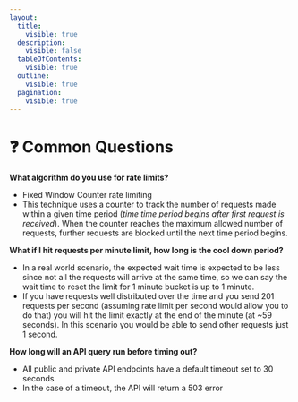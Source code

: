 ```yaml
---
layout:
  title:
    visible: true
  description:
    visible: false
  tableOfContents:
    visible: true
  outline:
    visible: true
  pagination:
    visible: true
---
```


# ❓ Common Questions

**What algorithm do you use for rate limits?**

* Fixed Window Counter rate limiting
* This technique uses a counter to track the number of requests made within a given time period (_time time period begins after first request is received_). When the counter reaches the maximum allowed number of requests, further requests are blocked until the next time period begins.

**What if I hit requests per minute limit, how long is the cool down period?**

* In a real world scenario, the expected wait time is expected to be less since not all the requests will arrive at the same time, so we can say the wait time to reset the limit for 1 minute bucket is up to 1 minute.
* If you have requests well distributed over the time and you send 201 requests per second (assuming rate limit per second would allow you to do that) you will hit the limit exactly at the end of the minute (at \~59 seconds). In this scenario you would be able to send other requests just 1 second.

**How long will an API query run before timing out?**

* All public and private API endpoints have a default timeout set to 30 seconds
* In the case of a timeout, the API will return a 503 error
